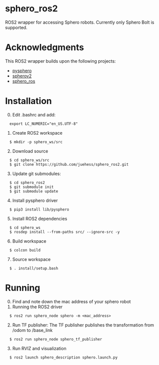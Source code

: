 # sphero_ros2
ROS2 wrapper for accessing Sphero robots. Currently only Sphero Bolt is supported.

# Acknowledgments
This ROS2 wrapper builds upon the following projects:

- [pysphero](https://github.com/EnotYoyo/pysphero/tree/master/pysphero)
- [spherov2](https://github.com/artificial-intelligence-class/spherov2.py)
- [sphero_ros](https://github.com/mmwise/sphero_ros)

# Installation
0. Edit .bashrc and add:
```
  export LC_NUMERIC="en_US.UTF-8"
``` 

1. Create ROS2 workspace
```
  $ mkdir -p sphero_ws/src
``` 

2. Download source
```
  $ cd sphero_ws/src
  $ git clone https://github.com/juehess/sphero_ros2.git
```
3. Update git submodules:
```
  $ cd sphero_ros2
  $ git submodule init
  $ git submodule update
```
4. Install pysphero driver
```
  $ pip3 install lib/pysphero
```
5. Install ROS2 dependencies
```
  $ cd sphero_ws
  $ rosdep install --from-paths src/ --ignore-src -y
```
6. Build workspace
```
  $ colcon build
```
7. Source workspace
```
  $ . install/setup.bash
```

# Running
0. Find and note down the mac address of your sphero robot
1. Running the ROS2 driver
```
  $ ros2 run sphero_node sphero -m <mac_address>
```
2. Run TF publisher:
The TF publisher publishes the transformation from /odom to /base_link
```
  $ ros2 run sphero_node sphero_tf_publisher
```
3. Run RVIZ and visualization
```
  $ ros2 launch sphero_description sphero.launch.py
```
